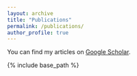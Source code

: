 ```yaml
---
layout: archive
title: "Publications"
permalink: /publications/
author_profile: true
---
```


  You can find my articles on [Google Scholar]([https://scholar.google.com/citations?user=J7WSE60AAAAJ&hl=en&oi=ao](https://scholar.google.com/citations?user=HRmslacAAAAJ&hl=en)).
  
{% include base_path %}

